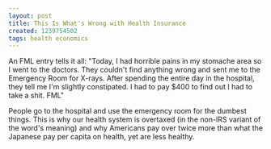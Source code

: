 ```yaml
---
layout: post
title: This Is What's Wrong with Health Insurance
created: 1239754502
tags: health economics
---
```

An FML entry tells it all: "Today, I had horrible pains in my stomache area so I went to the doctors. They couldn't find anything wrong and sent me to the Emergency Room for X-rays. After spending the entire day in the hospital, they tell me I'm slightly constipated. I had to pay $400 to find out I had to take a shit. FML"

People go to the hospital and use the emergency room for the dumbest things. This is why our health system is overtaxed (in the non-IRS variant of the word's meaning) and why Americans pay over twice more than what the Japanese pay per capita on health, yet are less healthy.
